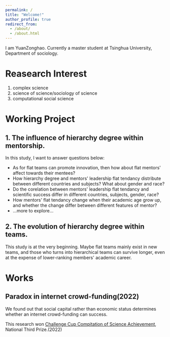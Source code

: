 ```yaml
---
permalink: /
title: "Welcome!"
author_profile: true
redirect_from: 
  - /about/
  - /about.html
---
```


I am YuanZonghao. Currently a master student at Tsinghua University, Department of sociology.

# Reasearch Interest

1. complex science
2. science of science/sociology of science
3. computational social science

# Working Project

## 1. The influence of hierarchy degree within mentorship.
In this study, I want to answer questions below: 
- As for flat teams can promote innovation, then how about flat mentors' affect towards their mentees?
- How hierarchy degree and mentors' leadership flat tendancy distribute between different countries and subjects? What about gender and race?
- Do the corelation between mentors' leadership flat tendancy and scientific success differ in different countries, subjects, gender, race?
- How mentors' flat tendancy change when their academic age grow up, and whether the change differ between different features of mentor?
- ...more to explore...

## 2. The evolution of hierarchy degree within teams.
This study is at the very beginning. Maybe flat teams mainly exist in new teams, and those who turns into hierarchical teams can survive longer, even at the expense of lower-ranking members' academic career.


# Works

## Paradox in internet crowd-funding(2022)

We found out that social capital rather than economic status determines whether an internet crowd-funding can success.

This research won [Challenge Cup Compitation of Science Achievement](https://en.wikipedia.org/wiki/Challenge_Cup_Competition_of_Science_Achievement_in_China), National Third Prize.(2022) 